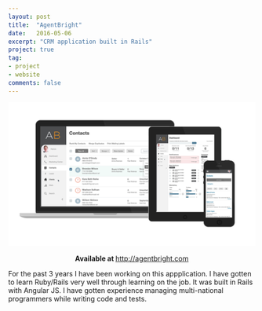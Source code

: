 ```yaml
---
layout: post
title:  "AgentBright"
date:   2016-05-06
excerpt: "CRM application built in Rails"
project: true
tag:
- project 
- website
comments: false
---
```


![SGH Homepage](/assets/img/macbook-ipad-iphone-graphic-for-web-2.png)    
    
<center><b>Available at </b><a href="http://www.agentbright.com">http://agentbright.com</a></center>

For the past 3 years I have been working on this appplication. I have gotten to learn Ruby/Rails very well through learning on the job. It was built in Rails with Angular JS. I have gotten experience managing multi-national programmers while writing code and tests.
